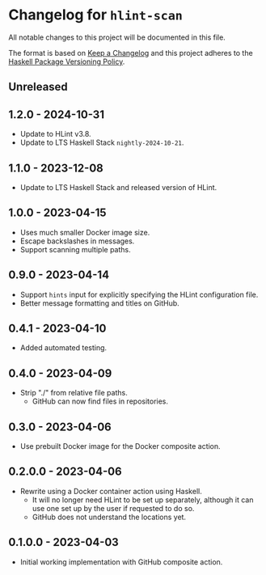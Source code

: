 # Changelog for `hlint-scan`

All notable changes to this project will be documented in this file.

The format is based on [Keep a Changelog] and this project adheres to
the [Haskell Package Versioning Policy].

[Haskell Package Versioning Policy]: https://pvp.haskell.org/
[Keep a Changelog]: https://keepachangelog.com/en/1.0.0/

## Unreleased

## 1.2.0 - 2024-10-31

*   Update to HLint v3.8.
*   Update to LTS Haskell Stack `nightly-2024-10-21`.

## 1.1.0 - 2023-12-08

*   Update to LTS Haskell Stack and released version of HLint.

## 1.0.0 - 2023-04-15

*   Uses much smaller Docker image size.
*   Escape backslashes in messages.
*   Support scanning multiple paths.

## 0.9.0 - 2023-04-14

*   Support `hints` input for explicitly specifying the HLint configuration file.
*   Better message formatting and titles on GitHub.

## 0.4.1 - 2023-04-10

*   Added automated testing.

## 0.4.0 - 2023-04-09

*   Strip "./" from relative file paths.
    *   GitHub can now find files in repositories.

## 0.3.0 - 2023-04-06

*   Use prebuilt Docker image for the Docker composite action.

## 0.2.0.0 - 2023-04-06

*   Rewrite using a Docker container action using Haskell.
    *   It will no longer need HLint to be set up separately,
        although it can use one set up by the user if requested to do so.
    *   GitHub does not understand the locations yet.

## 0.1.0.0 - 2023-04-03

*   Initial working implementation with GitHub composite action.
